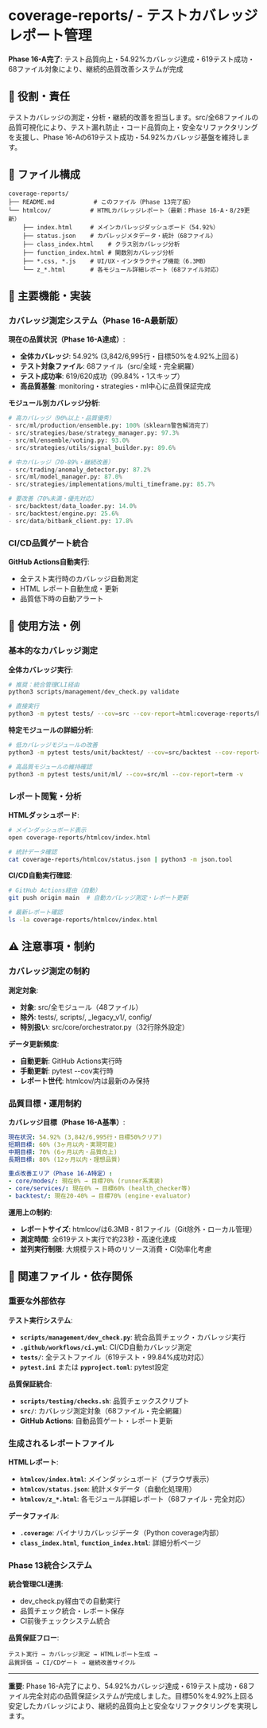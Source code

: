 # coverage-reports/ - テストカバレッジレポート管理

**Phase 16-A完了**: テスト品質向上・54.92%カバレッジ達成・619テスト成功・68ファイル対象により、継続的品質改善システムが完成

## 🎯 役割・責任

テストカバレッジの測定・分析・継続的改善を担当します。src/全68ファイルの品質可視化により、テスト漏れ防止・コード品質向上・安全なリファクタリングを支援し、Phase 16-Aの619テスト成功・54.92%カバレッジ基盤を維持します。

## 📂 ファイル構成

```
coverage-reports/
├── README.md           # このファイル（Phase 13完了版）
└── htmlcov/           # HTMLカバレッジレポート（最新：Phase 16-A・8/29更新）
    ├── index.html     # メインカバレッジダッシュボード（54.92%）
    ├── status.json    # カバレッジメタデータ・統計（68ファイル）
    ├── class_index.html    # クラス別カバレッジ分析
    ├── function_index.html # 関数別カバレッジ分析
    ├── *.css, *.js    # UI/UX・インタラクティブ機能（6.3MB）
    └── z_*.html       # 各モジュール詳細レポート（68ファイル対応）
```

## 🔧 主要機能・実装

### **カバレッジ測定システム（Phase 16-A最新版）**

**現在の品質状況（Phase 16-A達成）**:
- **全体カバレッジ**: 54.92% (3,842/6,995行・目標50%を4.92%上回る)
- **テスト対象ファイル**: 68ファイル（src/全域・完全網羅）
- **テスト成功率**: 619/620成功（99.84%・1スキップ）  
- **高品質基盤**: monitoring・strategies・ml中心に品質保証完成

**モジュール別カバレッジ分析**:
```python
# 高カバレッジ（90%以上・品質優秀）
- src/ml/production/ensemble.py: 100%（sklearn警告解消完了）
- src/strategies/base/strategy_manager.py: 97.3%
- src/ml/ensemble/voting.py: 93.0%
- src/strategies/utils/signal_builder.py: 89.6%

# 中カバレッジ（70-89%・継続改善）
- src/trading/anomaly_detector.py: 87.2%
- src/ml/model_manager.py: 87.0%
- src/strategies/implementations/multi_timeframe.py: 85.7%

# 要改善（70%未満・優先対応）
- src/backtest/data_loader.py: 14.0%
- src/backtest/engine.py: 25.6%
- src/data/bitbank_client.py: 17.8%
```

### **CI/CD品質ゲート統合**

**GitHub Actions自動実行**:
- 全テスト実行時のカバレッジ自動測定
- HTML レポート自動生成・更新
- 品質低下時の自動アラート

## 📝 使用方法・例

### **基本的なカバレッジ測定**

**全体カバレッジ実行**:
```bash
# 推奨：統合管理CLI経由
python3 scripts/management/dev_check.py validate

# 直接実行
python3 -m pytest tests/ --cov=src --cov-report=html:coverage-reports/htmlcov --cov-report=term
```

**特定モジュールの詳細分析**:
```bash
# 低カバレッジモジュールの改善
python3 -m pytest tests/unit/backtest/ --cov=src/backtest --cov-report=term -v

# 高品質モジュールの維持確認  
python3 -m pytest tests/unit/ml/ --cov=src/ml --cov-report=term -v
```

### **レポート閲覧・分析**

**HTMLダッシュボード**:
```bash
# メインダッシュボード表示
open coverage-reports/htmlcov/index.html

# 統計データ確認
cat coverage-reports/htmlcov/status.json | python3 -m json.tool
```

**CI/CD自動実行確認**:
```bash
# GitHub Actions経由（自動）
git push origin main  # 自動カバレッジ測定・レポート更新

# 最新レポート確認
ls -la coverage-reports/htmlcov/index.html
```

## ⚠️ 注意事項・制約

### **カバレッジ測定の制約**

**測定対象**:
- **対象**: src/全モジュール（48ファイル）
- **除外**: tests/, scripts/, _legacy_v1/, config/
- **特別扱い**: src/core/orchestrator.py（32行除外設定）

**データ更新頻度**:
- **自動更新**: GitHub Actions実行時
- **手動更新**: pytest --cov実行時
- **レポート世代**: htmlcov/内は最新のみ保持

### **品質目標・運用制約**

**カバレッジ目標（Phase 16-A基準）**:
```yaml
現在状況: 54.92% (3,842/6,995行・目標50%クリア)
短期目標: 60% (3ヶ月以内・実現可能)
中期目標: 70% (6ヶ月以内・品質向上)
長期目標: 80% (12ヶ月以内・理想品質)

重点改善エリア（Phase 16-A特定）:
- core/modes/: 現在0% → 目標70% (runner系実装)
- core/services/: 現在0% → 目標60% (health_checker等)
- backtest/: 現在20-40% → 目標70% (engine・evaluator)
```

**運用上の制約**:
- **レポートサイズ**: htmlcov/は6.3MB・81ファイル（Git除外・ローカル管理）
- **測定時間**: 全619テスト実行で約23秒・高速化達成
- **並列実行制限**: 大規模テスト時のリソース消費・CI効率化考慮

## 🔗 関連ファイル・依存関係

### **重要な外部依存**

**テスト実行システム**:
- **`scripts/management/dev_check.py`**: 統合品質チェック・カバレッジ実行
- **`.github/workflows/ci.yml`**: CI/CD自動カバレッジ測定
- **`tests/`**: 全テストファイル（619テスト・99.84%成功対応）
- **`pytest.ini`** または **`pyproject.toml`**: pytest設定

**品質保証統合**:
- **`scripts/testing/checks.sh`**: 品質チェックスクリプト
- **`src/`**: カバレッジ測定対象（68ファイル・完全網羅）
- **GitHub Actions**: 自動品質ゲート・レポート更新

### **生成されるレポートファイル**

**HTMLレポート**:
- **`htmlcov/index.html`**: メインダッシュボード（ブラウザ表示）
- **`htmlcov/status.json`**: 統計メタデータ（自動化処理用）
- **`htmlcov/z_*.html`**: 各モジュール詳細レポート（68ファイル・完全対応）

**データファイル**:
- **`.coverage`**: バイナリカバレッジデータ（Python coverage内部）
- **`class_index.html`**, **`function_index.html`**: 詳細分析ページ

### **Phase 13統合システム**

**統合管理CLI連携**:
- dev_check.py経由での自動実行
- 品質チェック統合・レポート保存
- CI前後チェックシステム統合

**品質保証フロー**:
```
テスト実行 → カバレッジ測定 → HTMLレポート生成 → 
品質評価 → CI/CDゲート → 継続改善サイクル
```

---

**重要**: Phase 16-A完了により、54.92%カバレッジ達成・619テスト成功・68ファイル完全対応の品質保証システムが完成しました。目標50%を4.92%上回る安定したカバレッジにより、継続的品質向上と安全なリファクタリングを実現します。